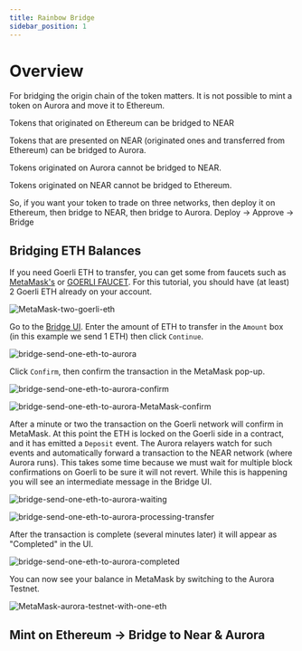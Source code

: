 ```yaml
---
title: Rainbow Bridge
sidebar_position: 1
---
```


# Overview

For bridging the origin chain of the token matters. It is not possible to mint a token on Aurora and move it to Ethereum.

Tokens that originated on Ethereum can be bridged to NEAR

Tokens that are presented on NEAR (originated ones and transferred from Ethereum) can be bridged to Aurora.

Tokens originated on Aurora cannot be bridged to NEAR.

Tokens originated on NEAR cannot be bridged to Ethereum.

So, if you want your token to trade on three networks, then deploy it on Ethereum, then bridge to NEAR, then bridge to Aurora. Deploy → Approve → Bridge

## Bridging ETH Balances

If you need Goerli ETH to transfer, you can get some from faucets such as [MetaMask's](https://faucet.metamask.io/) or [GOERLI FAUCET](https://goerlifaucet.com/).
For this tutorial, you should have (at least) 2 Goerli ETH already on your account.

![MetaMask-two-goerli-eth](/img/metamask_two_goerli_eth.png)

Go to the [Bridge UI](https://testnet.aurora.dev/bridge).
Enter the amount of ETH to transfer in the `Amount` box (in this example we send 1 ETH) then click `Continue`.

![bridge-send-one-eth-to-aurora](/img/bridge_send_one_eth_to_aurora.png)

Click `Confirm`, then confirm the transaction in the MetaMask pop-up.

![bridge-send-one-eth-to-aurora-confirm](/img/bridge_send_one_eth_to_aurora_confirm.png)

![bridge-send-one-eth-to-aurora-MetaMask-confirm](/img/bridge_send_one_eth_to_aurora_metamask_confirm.png)

After a minute or two the transaction on the Goerli network will confirm in MetaMask.
At this point the ETH is locked on the Goerli side in a contract, and it has emitted a `Deposit` event.
The Aurora relayers watch for such events and automatically forward a transaction to the NEAR network (where Aurora runs).
This takes some time because we must wait for multiple block confirmations on Goerli to be sure it will not revert.
While this is happening you will see an intermediate message in the Bridge UI.

![bridge-send-one-eth-to-aurora-waiting](/img/bridge_send_one_eth_to_aurora_waiting.png)

![bridge-send-one-eth-to-aurora-processing-transfer](/img/bridge_send_one_eth_to_aurora_processing_transfer.png)

After the transaction is complete (several minutes later) it will appear as "Completed" in the UI.

![bridge-send-one-eth-to-aurora-completed](/img/bridge_send_one_eth_to_aurora_completed.png)

You can now see your balance in MetaMask by switching to the Aurora Testnet.

![MetaMask-aurora-testnet-with-one-eth](/img/metamask_aurora_testnet_with_one_eth.png)

## Mint on Ethereum → Bridge to Near & Aurora
